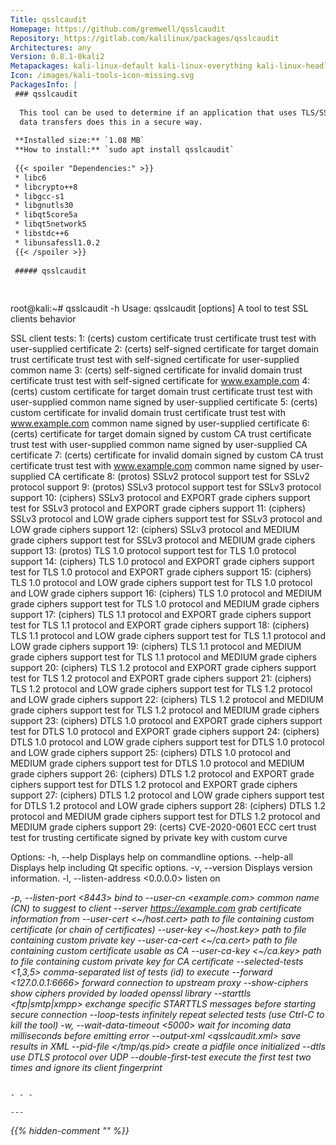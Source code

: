 ```yaml
---
Title: qsslcaudit
Homepage: https://github.com/gremwell/qsslcaudit
Repository: https://gitlab.com/kalilinux/packages/qsslcaudit
Architectures: any
Version: 0.8.1-0kali2
Metapackages: kali-linux-default kali-linux-everything kali-linux-headless kali-linux-large kali-tools-information-gathering kali-tools-web 
Icon: /images/kali-tools-icon-missing.svg
PackagesInfo: |
 ### qsslcaudit
 
  This tool can be used to determine if an application that uses TLS/SSL for its
  data transfers does this in a secure way.
 
 **Installed size:** `1.08 MB`  
 **How to install:** `sudo apt install qsslcaudit`  
 
 {{< spoiler "Dependencies:" >}}
 * libc6 
 * libcrypto++8 
 * libgcc-s1 
 * libgnutls30 
 * libqt5core5a 
 * libqt5network5 
 * libstdc++6 
 * libunsafessl1.0.2
 {{< /spoiler >}}
 
 ##### qsslcaudit
 
 
 ```
 root@kali:~# qsslcaudit -h
 Usage: qsslcaudit [options]
 A tool to test SSL clients behavior
 
 SSL client tests:
 	1: (certs) custom certificate trust
 	   certificate trust test with user-supplied certificate
 	2: (certs) self-signed certificate for target domain trust
 	   certificate trust test with self-signed certificate for user-supplied common name
 	3: (certs) self-signed certificate for invalid domain trust
 	   certificate trust test with self-signed certificate for www.example.com
 	4: (certs) custom certificate for target domain trust
 	   certificate trust test with user-supplied common name signed by user-supplied certificate
 	5: (certs) custom certificate for invalid domain trust
 	   certificate trust test with www.example.com common name signed by user-supplied certificate
 	6: (certs) certificate for target domain signed by custom CA trust
 	   certificate trust test with user-supplied common name signed by user-supplied CA certificate
 	7: (certs) certificate for invalid domain signed by custom CA trust
 	   certificate trust test with www.example.com common name signed by user-supplied CA certificate
 	8: (protos) SSLv2 protocol support
 	   test for SSLv2 protocol support
 	9: (protos) SSLv3 protocol support
 	   test for SSLv3 protocol support
 	10: (ciphers) SSLv3 protocol and EXPORT grade ciphers support
 	   test for SSLv3 protocol and EXPORT grade ciphers support
 	11: (ciphers) SSLv3 protocol and LOW grade ciphers support
 	   test for SSLv3 protocol and LOW grade ciphers support
 	12: (ciphers) SSLv3 protocol and MEDIUM grade ciphers support
 	   test for SSLv3 protocol and MEDIUM grade ciphers support
 	13: (protos) TLS 1.0 protocol support
 	   test for TLS 1.0 protocol support
 	14: (ciphers) TLS 1.0 protocol and EXPORT grade ciphers support
 	   test for TLS 1.0 protocol and EXPORT grade ciphers support
 	15: (ciphers) TLS 1.0 protocol and LOW grade ciphers support
 	   test for TLS 1.0 protocol and LOW grade ciphers support
 	16: (ciphers) TLS 1.0 protocol and MEDIUM grade ciphers support
 	   test for TLS 1.0 protocol and MEDIUM grade ciphers support
 	17: (ciphers) TLS 1.1 protocol and EXPORT grade ciphers support
 	   test for TLS 1.1 protocol and EXPORT grade ciphers support
 	18: (ciphers) TLS 1.1 protocol and LOW grade ciphers support
 	   test for TLS 1.1 protocol and LOW grade ciphers support
 	19: (ciphers) TLS 1.1 protocol and MEDIUM grade ciphers support
 	   test for TLS 1.1 protocol and MEDIUM grade ciphers support
 	20: (ciphers) TLS 1.2 protocol and EXPORT grade ciphers support
 	   test for TLS 1.2 protocol and EXPORT grade ciphers support
 	21: (ciphers) TLS 1.2 protocol and LOW grade ciphers support
 	   test for TLS 1.2 protocol and LOW grade ciphers support
 	22: (ciphers) TLS 1.2 protocol and MEDIUM grade ciphers support
 	   test for TLS 1.2 protocol and MEDIUM grade ciphers support
 	23: (ciphers) DTLS 1.0 protocol and EXPORT grade ciphers support
 	   test for DTLS 1.0 protocol and EXPORT grade ciphers support
 	24: (ciphers) DTLS 1.0 protocol and LOW grade ciphers support
 	   test for DTLS 1.0 protocol and LOW grade ciphers support
 	25: (ciphers) DTLS 1.0 protocol and MEDIUM grade ciphers support
 	   test for DTLS 1.0 protocol and MEDIUM grade ciphers support
 	26: (ciphers) DTLS 1.2 protocol and EXPORT grade ciphers support
 	   test for DTLS 1.2 protocol and EXPORT grade ciphers support
 	27: (ciphers) DTLS 1.2 protocol and LOW grade ciphers support
 	   test for DTLS 1.2 protocol and LOW grade ciphers support
 	28: (ciphers) DTLS 1.2 protocol and MEDIUM grade ciphers support
 	   test for DTLS 1.2 protocol and MEDIUM grade ciphers support
 	29: (certs) CVE-2020-0601 ECC cert trust
 	   test for trusting certificate signed by private key with custom curve
 
 
 Options:
   -h, --help                      Displays help on commandline options.
   --help-all                      Displays help including Qt specific options.
   -v, --version                   Displays version information.
   -l, --listen-address <0.0.0.0>  listen on <address>
   -p, --listen-port <8443>        bind to <port>
   --user-cn <example.com>         common name (CN) to suggest to client
   --server <https://example.com>  grab certificate information from <server>
   --user-cert <~/host.cert>       path to file containing custom certificate
                                   (or chain of certificates)
   --user-key <~/host.key>         path to file containing custom private key
   --user-ca-cert <~/ca.cert>      path to file containing custom certificate
                                   usable as CA
   --user-ca-key <~/ca.key>        path to file containing custom private key
                                   for CA certificate
   --selected-tests <1,3,5>        comma-separated list of tests (id) to execute
   --forward <127.0.0.1:6666>      forward connection to upstream proxy
   --show-ciphers                  show ciphers provided by loaded openssl
                                   library
   --starttls <ftp|smtp|xmpp>      exchange specific STARTTLS messages before
                                   starting secure connection
   --loop-tests                    infinitely repeat selected tests (use Ctrl-C
                                   to kill the tool)
   -w, --wait-data-timeout <5000>  wait for incoming data <ms> milliseconds
                                   before emitting error
   --output-xml <qsslcaudit.xml>   save results in XML
   --pid-file </tmp/qs.pid>        create a pidfile once initialized
   --dtls                          use DTLS protocol over UDP
   --double-first-test             execute the first test two times and ignore
                                   its client fingerprint
 ```
 
 - - -
 
---
```

{{% hidden-comment "<!--Do not edit anything above this line-->" %}}
